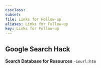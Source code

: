 ```yaml
---
cssclass:
subset:
file: Links for Follow-up
aliases: Links for Follow-up
key: Links for Follow-up
---
```



## Google Search Hack

**Search Database for Resources**
	`-inurl:htm`